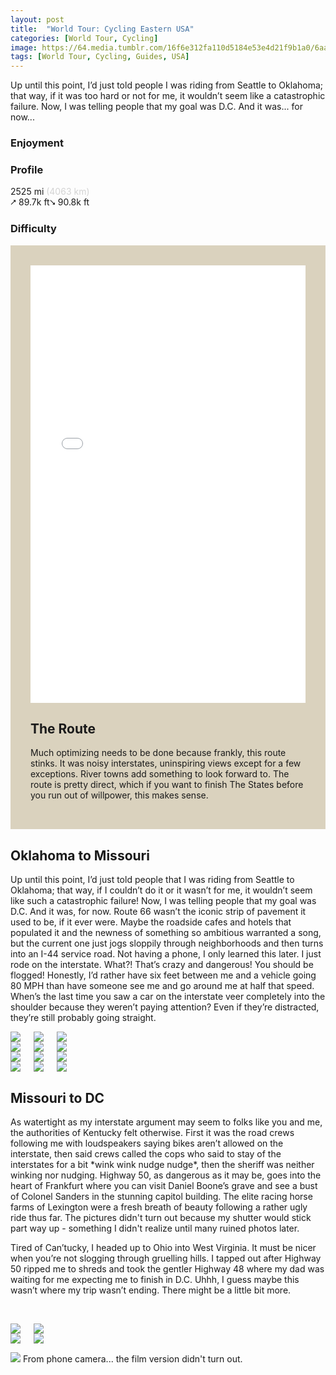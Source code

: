 ```yaml
---
layout: post
title:  "World Tour: Cycling Eastern USA"
categories: [World Tour, Cycling]
image: https://64.media.tumblr.com/16f6e312fa110d5184e53e4d21f9b1a0/6aa83f5e4efedd14-8a/s540x810/5d7ea6f94c69bd137d6db87c28f69df7b9f3ae37.jpg
tags: [World Tour, Cycling, Guides, USA]
---
```


<article class="article-post"> 
			

 
<!--<script src="assets/js/popper.min.js"></script>
  <script src="bootstrap/js/bootstrap.min.js"></script>-->
  
 
 <!--Top Cards --> 
<section class="pt-4 pb-4" style="justify-content: center;">
    <p>
 Up until this point, I’d just told people I was riding from Seattle to Oklahoma; that way, if it was too hard or not for me, it wouldn’t seem like a catastrophic failure. Now, I was telling people that my goal was D.C. And it was... for now...
    </p>
   
 
<div class="flex-wrap justify-content-center mt-3 mb-3 row"> 
     <div class="col text-center">
            <h3>Enjoyment</h3> 
            <span class="dot"></span>
            <span class="half-dot"></span>
            <span class="not-dot"></span>
            <span class="not-dot"></span>
        </div>
  
<div class="mr-4 ml-4" class="col text-center">
        <h3>Profile</h3> 
        <span> 2525 mi </span><span style="color:lightgray">(4063 km)</span><br>
        <span>⭧ 89.7k ft⭨ 90.8k ft</span> 
    </div>

<div class="col text-center"> 
        <h3>Difficulty</h3>
        <span class="box"></span>
        <span class="not-box"></span>
        <span class="not-box"></span>
        <span class="not-box"></span>
    </div></div>

<!--Top Cards-->
<!--Route -->
<section style="margin-right: auto;margin-left: auto;">
    <div class="row mt-5" style="background-color: #dad2be;padding: 2rem"> 
        <div class="row gap-y">
            <div class="col-lg-6 mb-4" style="padding-bottom: 0;"> 
            <iframe width="100%" height="700px" frameborder="0" allowfullscreen allow="geolocation" src="//umap.openstreetmap.fr/en/map/my-first-amazing-world-explorer_269968?scaleControl=false&miniMap=false&scrollWheelZoom=false&zoomControl=false&editMode=disabled&moreControl=false&searchControl=false&tilelayersControl=false&embedControl=false&datalayersControl=false&onLoadPanel=none&captionBar=false&captionMenus=false&captionControl=false&locateControl=false&measureControl=false&editinosmControl=false&starControl=false#5/38.065/-87.45"></iframe> 
            </div>
          <div class="col-lg-6 mb-4"><h2 class="mb-3 text-center">The Route</h2>
                <p class="pl-lg-4">
                 Much optimizing needs to be done because frankly, this route stinks. It was noisy interstates, uninspiring views except for a few exceptions. River towns add something to look forward to. The route is pretty direct, which if you want to finish The States before you run out of willpower, this makes sense.                                                                                                                                           
                </p> 
            </div>
        </div>
    </div>
</section>   

<!--Route -->  
<!-- Planning -->


<section class="mt-5 mb-3">

 

 <p><h2>Oklahoma to Missouri</h2>
Up until this point, I’d just told people that I was riding from Seattle to Oklahoma; that way, if I couldn’t do it or it wasn’t for me, it wouldn’t seem like such a catastrophic failure! Now, I was telling people that my goal was D.C. And it was, for now. Route 66 wasn’t the iconic strip of pavement it used to be, if it ever were. Maybe the roadside cafes and hotels that populated it and the newness of something so ambitious warranted a song, but the current one just jogs sloppily through neighborhoods and then turns into an I-44 service road. Not having a phone, I only learned this later. I just rode on the interstate. What?! That’s crazy and dangerous! You should be flogged! Honestly, I’d rather have six feet between me and a vehicle going 80 MPH than have someone see me and go around me at half that speed. When’s the last time you saw a car on the interstate veer completely into the shoulder because they weren’t paying attention? Even if they’re distracted, they’re still probably going straight.</p>

 <div class="columns">
  <div class="img1"><a href="https://64.media.tumblr.com/6709d83bf8a252844b11a3d423325a44/6aa83f5e4efedd14-08/s540x810/9f561a513ce39090d56d30a01940f0aecc344d39.jpg"><img class="glightbox" src="https://64.media.tumblr.com/6709d83bf8a252844b11a3d423325a44/6aa83f5e4efedd14-08/s540x810/9f561a513ce39090d56d30a01940f0aecc344d39.jpg"></a>
</div>
<div class="img2"><a href="https://64.media.tumblr.com/a81d09c8b45cc1cc0627148d2be98f7b/6aa83f5e4efedd14-71/s540x810/1da8d50e9eaf69273ddea5f7883cb9dac590b7ee.jpg"><img class="glightbox" src="https://64.media.tumblr.com/a81d09c8b45cc1cc0627148d2be98f7b/6aa83f5e4efedd14-71/s540x810/1da8d50e9eaf69273ddea5f7883cb9dac590b7ee.jpg"></a>
</div>
<div class="img3"><a href="https://64.media.tumblr.com/e6d134a02e91f9975bb90bdb41631d98/6aa83f5e4efedd14-fd/s540x810/80bf57161b0dd9a7692df23d6101dad9c744bf0b.jpg"><img class="glightbox" src="https://64.media.tumblr.com/e6d134a02e91f9975bb90bdb41631d98/6aa83f5e4efedd14-fd/s540x810/80bf57161b0dd9a7692df23d6101dad9c744bf0b.jpg"></a>
</div>
</div>
 <div class="columns">
  <div class="img1"><a href="https://64.media.tumblr.com/a274fcbcb756b831686c8db2b80cc086/6aa83f5e4efedd14-52/s540x810/b06ca768fe7c5dde82c3457df438cfb3169880e6.jpg"><img class="glightbox" src="https://64.media.tumblr.com/a274fcbcb756b831686c8db2b80cc086/6aa83f5e4efedd14-52/s540x810/b06ca768fe7c5dde82c3457df438cfb3169880e6.jpg"></a>
</div>
<div class="img2"><a href="https://64.media.tumblr.com/a85ec0c2c90dbbb25820aa352d1e2e3f/6aa83f5e4efedd14-09/s540x810/a0f9e110e0fca9b1acf47331325b2695d137f834.jpg"><img class="glightbox" src="https://64.media.tumblr.com/a85ec0c2c90dbbb25820aa352d1e2e3f/6aa83f5e4efedd14-09/s540x810/a0f9e110e0fca9b1acf47331325b2695d137f834.jpg"></a>
</div>
<div class="img3"><a href="https://64.media.tumblr.com/8de3a345f52ff30402b9e28c8cf19b99/6aa83f5e4efedd14-6b/s540x810/3da90ffa45ef791cb7a175f7bffac0e432fe2790.jpg"><img class="glightbox" src="https://64.media.tumblr.com/8de3a345f52ff30402b9e28c8cf19b99/6aa83f5e4efedd14-6b/s540x810/3da90ffa45ef791cb7a175f7bffac0e432fe2790.jpg"></a>
</div>
</div>
 <div class="columns">
  <div class="img1"><a href="https://64.media.tumblr.com/4aee0029293ddb421902f3c4ce4afb71/6aa83f5e4efedd14-f4/s540x810/d2d18227bfa893932dcfd56e87e8e9746a712316.jpg"><img class="glightbox" src="https://64.media.tumblr.com/4aee0029293ddb421902f3c4ce4afb71/6aa83f5e4efedd14-f4/s540x810/d2d18227bfa893932dcfd56e87e8e9746a712316.jpg"></a>
</div>
<div class="img2"><a href="https://64.media.tumblr.com/16f6e312fa110d5184e53e4d21f9b1a0/6aa83f5e4efedd14-8a/s540x810/5d7ea6f94c69bd137d6db87c28f69df7b9f3ae37.jpg"><img class="glightbox" src="https://64.media.tumblr.com/16f6e312fa110d5184e53e4d21f9b1a0/6aa83f5e4efedd14-8a/s540x810/5d7ea6f94c69bd137d6db87c28f69df7b9f3ae37.jpg"></a>
</div>
<div class="img3"><a href="https://64.media.tumblr.com/8a466a2a212a18a88fb2e864d7db0e64/6aa83f5e4efedd14-2d/s540x810/0357187aefd1ee8f47308dabb18aea3ef77d3eec.jpg"><img class="glightbox" src="https://64.media.tumblr.com/8a466a2a212a18a88fb2e864d7db0e64/6aa83f5e4efedd14-2d/s540x810/0357187aefd1ee8f47308dabb18aea3ef77d3eec.jpg"></a>
</div>
</div>
 <div class="columns">
  <div class="img1"><a href="https://64.media.tumblr.com/86c73870999a095226cb80ec808e8307/6aa83f5e4efedd14-2d/s540x810/884f072de642b07bd23616784a560e68cb65724a.jpg"><img class="glightbox" src="https://64.media.tumblr.com/86c73870999a095226cb80ec808e8307/6aa83f5e4efedd14-2d/s540x810/884f072de642b07bd23616784a560e68cb65724a.jpg"></a>
</div>
<div class="img2"><a href="https://64.media.tumblr.com/d83d9e985e63f5bae057e079233ea50d/6aa83f5e4efedd14-a8/s540x810/40f706bc77e5ac5a1c1e04f249b974b0a10eae1f.jpg"><img class="glightbox" src="https://64.media.tumblr.com/d83d9e985e63f5bae057e079233ea50d/6aa83f5e4efedd14-a8/s540x810/40f706bc77e5ac5a1c1e04f249b974b0a10eae1f.jpg"></a>
</div>
<div class="img3"><a href="https://64.media.tumblr.com/838795c1311d42cfd49c757ee2b95a2c/6aa83f5e4efedd14-ea/s540x810/efa95a05383a2be18a234da232d3777c0a7859d4.jpg"><img class="glightbox" src="https://64.media.tumblr.com/838795c1311d42cfd49c757ee2b95a2c/6aa83f5e4efedd14-ea/s540x810/efa95a05383a2be18a234da232d3777c0a7859d4.jpg"></a>
</div>
</div>
 <p><h2>Missouri to DC</h2>
 As watertight as my interstate argument may seem to folks like you and me, the authorities of Kentucky felt otherwise. First it was the road crews following me with loudspeakers saying bikes aren’t allowed on the interstate, then said crews called the cops who said to stay of the interstates for a bit *wink wink nudge nudge*, then the sheriff was neither winking nor nudging. Highway 50, as dangerous as it may be, goes into the heart of Frankfurt where you can visit Daniel Boone’s grave and see a bust of Colonel Sanders in the stunning capitol building. The elite racing horse farms of Lexington were a fresh breath of beauty following a rather ugly ride thus far. The pictures didn't turn out because my shutter would stick part way up - something I didn't realize until many ruined photos later.

Tired of Can’tucky, I headed up to Ohio into West Virginia. It must be nicer when you’re not slogging through gruelling hills. I tapped out after Highway 50 ripped me to shreds and took the gentler Highway 48 where my dad was waiting for me expecting me to finish in D.C. Uhhh, I guess maybe this wasn’t where my trip wasn’t ending. There might be a little bit more. </p>
<br>
<div class="columns">
  <div class="img1">
 <a href="https://64.media.tumblr.com/7eb8e2fcb0404858a39e23d429286654/7c24fe46274cce0c-e4/s2048x3072/daf0b426391172d95a9a94bde0d6a4fc4732dd97.jpg"><img class="glightbox" src="https://64.media.tumblr.com/7eb8e2fcb0404858a39e23d429286654/7c24fe46274cce0c-e4/s2048x3072/daf0b426391172d95a9a94bde0d6a4fc4732dd97.jpg" /></a>
  </div>
  <div class="img2">
<a href="https://64.media.tumblr.com/b50bd4d9b9113afa0c7c074358dfd7da/7c24fe46274cce0c-cb/s2048x3072/30af3d8a864acfdd8502543a503e15c92e813ac2.jpg"><img class="glightbox" src="https://64.media.tumblr.com/b50bd4d9b9113afa0c7c074358dfd7da/7c24fe46274cce0c-cb/s2048x3072/30af3d8a864acfdd8502543a503e15c92e813ac2.jpg" /></a>
  </div>
  </div>
    
<div class="columns">
  <div class="img1">
  <a href="https://64.media.tumblr.com/78fd3210c223aef7d542a57dd3bafd02/7c24fe46274cce0c-5b/s2048x3072/8874471df83a35aa70707f67c66860ffe3ab3455.jpg"><img class="glightbox" src="https://64.media.tumblr.com/78fd3210c223aef7d542a57dd3bafd02/7c24fe46274cce0c-5b/s2048x3072/8874471df83a35aa70707f67c66860ffe3ab3455.jpg" /></a>
  </div>
  <div class="img2">
<a href="https://64.media.tumblr.com/a7188639196f2d19be8c78dad97352bd/7c24fe46274cce0c-96/s2048x3072/e48c7b9058f84166dd98f9d415d5bdd7ea48ed3d.jpg"><img class="glightbox" src="https://64.media.tumblr.com/a7188639196f2d19be8c78dad97352bd/7c24fe46274cce0c-96/s2048x3072/e48c7b9058f84166dd98f9d415d5bdd7ea48ed3d.jpg" /></a>
  </div>
  </div>
  
<a href="https://64.media.tumblr.com/d8505902ac54cb25b6cfaff625cd5450/7c24fe46274cce0c-86/s2048x3072/b4af667dc677329c5968ee065929c95f480908b3.jpg"><img class="glightbox" src="https://64.media.tumblr.com/d8505902ac54cb25b6cfaff625cd5450/7c24fe46274cce0c-86/s2048x3072/b4af667dc677329c5968ee065929c95f480908b3.jpg" /></a>
From phone camera... the film version didn't turn out.                                                                                                                                                                    
